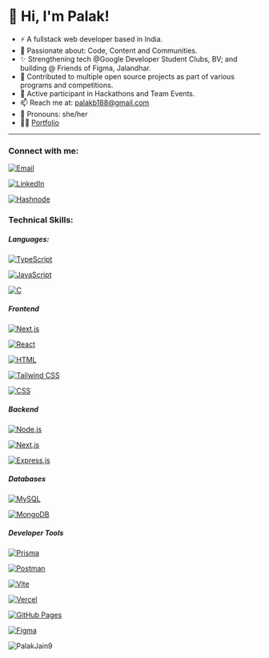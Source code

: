 # 👋 Hi, I'm Palak!
* ⚡ A fullstack web developer based in India.
* 🚀 Passionate about: Code, Content and Communities.
* ✨ Strengthening tech @Google Developer Student Clubs, BV; and building @ Friends of Figma, Jalandhar.
* 📍 Contributed to multiple open source projects as part of various programs and competitions.
* 🤝 Active participant in Hackathons and Team Events.
* 📫 Reach me at: palakb188@gmail.com
* 📌 Pronouns: she/her
* 👩‍💻 [Portfolio](https://heypalakjain.vercel.app/)

<hr>

<h3 align="left">Connect with me:</h3>

[![Email](https://img.shields.io/badge/Gmail-D14836?style=for-the-badge&logo=gmail&logoColor=white)](mailto:palakb188@gmail.com)

[![LinkedIn](https://img.shields.io/badge/LinkedIn-0077B5?style=for-the-badge&logo=linkedin&logoColor=white)](mailto:palakb188@gmail.com)

[![Hashnode](https://img.shields.io/badge/Hashnode-2962FF?style=for-the-badge&logo=hashnode&logoColor=white)](https://palakjain.hashnode.dev/)

<h3 align="left">Technical Skills:</h3>

<h5>Languages:</h5>

[![TypeScript](https://img.shields.io/badge/TypeScript-007ACC?style=for-the-badge&logo=typescript&logoColor=white)]()

[![JavaScript](https://img.shields.io/badge/JavaScript-323330?style=for-the-badge&logo=javascript&logoColor=F7DF1E)]()

[![C](https://img.shields.io/badge/C-00599C?style=for-the-badge&logo=c&logoColor=white)]()

<h5>Frontend</h5>

[![Next.js](https://img.shields.io/badge/next.js-000000?style=for-the-badge&logo=nextdotjs&logoColor=white)]()

[![React](https://img.shields.io/badge/React-20232A?style=for-the-badge&logo=react&logoColor=61DAFB)]()

[![HTML](https://img.shields.io/badge/HTML5-E34F26?style=for-the-badge&logo=html5&logoColor=white)]()

[![Tailwind CSS](https://img.shields.io/badge/Tailwind_CSS-38B2AC?style=for-the-badge&logo=tailwind-css&logoColor=white)]()

[![CSS](https://img.shields.io/badge/CSS3-1572B6?style=for-the-badge&logo=css3&logoColor=white)]()


<h5>Backend</h5>

[![Node.js](https://img.shields.io/badge/Node.js-339933?style=for-the-badge&logo=nodedotjs&logoColor=white)]()

[![Next.js](https://img.shields.io/badge/next.js-000000?style=for-the-badge&logo=nextdotjs&logoColor=white)]()

[![Express.js](https://img.shields.io/badge/Express.js-000000?style=for-the-badge&logo=express&logoColor=white)]()


<h5>Databases</h5>

[![MySQL](https://img.shields.io/badge/MySQL-005C84?style=for-the-badge&logo=mysql&logoColor=white)]()

[![MongoDB](https://img.shields.io/badge/MongoDB-4EA94B?style=for-the-badge&logo=mongodb&logoColor=white)]()

<h5>Developer Tools</h5>

[![Prisma](https://img.shields.io/badge/Prisma-3982CE?style=for-the-badge&logo=Prisma&logoColor=white)]()

[![Postman](https://img.shields.io/badge/Postman-FF6C37?style=for-the-badge&logo=Postman&logoColor=white)]()

[![Vite](https://img.shields.io/badge/Vite-B73BFE?style=for-the-badge&logo=vite&logoColor=FFD62E)]()

[![Vercel](https://img.shields.io/badge/Vercel-000000?style=for-the-badge&logo=vercel&logoColor=white)]()

[![GitHub Pages](https://img.shields.io/badge/GitHub%20Pages-222222?style=for-the-badge&logo=GitHub%20Pages&logoColor=white)]()


[![Figma](https://img.shields.io/badge/Figma-F24E1E?style=for-the-badge&logo=figma&logoColor=white)]()



<p><img align="left" src="https://github-readme-stats.vercel.app/api/top-langs?username=PalakJain9&show_icons=true&locale=en&layout=compact" alt="PalakJain9" /></p>